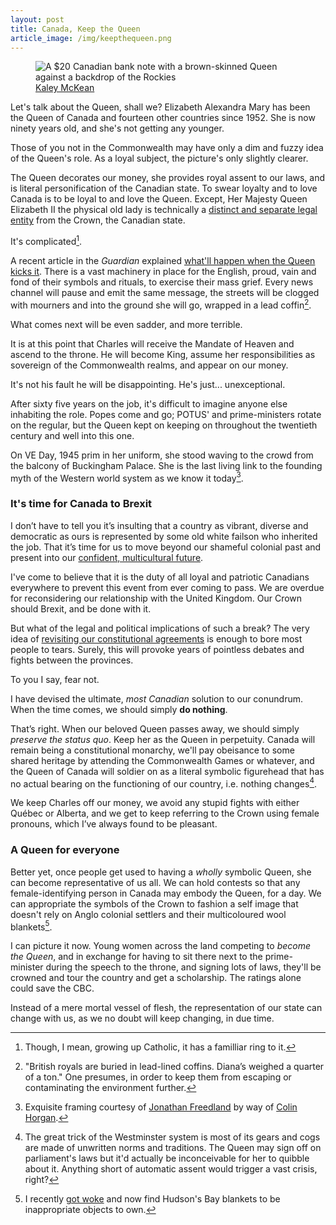 ```yaml
---
layout: post
title: Canada, Keep the Queen
article_image: /img/keepthequeen.png
---
```


<figure>
<img src="/img/keepthequeen.png" alt="A $20 Canadian bank note with a brown-skinned Queen against a backdrop of the Rockies">
<figcaption><a href="http://www.kaleymckean.com/">Kaley McKean</a></figcaption>
</figure>


Let's talk about the Queen, shall we? Elizabeth Alexandra Mary has been the Queen of Canada and fourteen other countries since 1952. She is now ninety years old, and she's not getting any younger.

Those of you not in the Commonwealth may have only a dim and fuzzy idea of the Queen's role. As a loyal subject, the picture's only slightly clearer. 

The Queen decorates our money, she provides royal assent to our laws, and is literal personification of the Canadian state. To swear loyalty and to love Canada is to be loyal to and love the Queen. Except, Her Majesty Queen Elizabeth II the physical old lady is technically a [distinct and separate legal entity](http://policyoptions.irpp.org/2015/03/02/citizenship-and-the-hollowed-canadian-crown/) from the Crown, the Canadian state.

It's complicated[^catholic].

A recent article in the *Guardian* explained [what'll happen when the Queen kicks it](https://www.theguardian.com/uk-news/2017/mar/16/what-happens-when-queen-elizabeth-dies-london-bridge). There is a vast machinery in place for the English, proud, vain and fond of their symbols and rituals, to exercise their mass grief. Every news channel will pause and emit the same message, the streets will be clogged with mourners and into the ground she will go, wrapped in a lead coffin[^coffin].

What comes next will be even sadder, and more terrible.

It is at this point that Charles will receive the Mandate of Heaven and ascend to the throne. He will become King, assume her responsibilities as sovereign of the Commonwealth realms, and appear on our money.

It's not his fault he will be disappointing. He's just... unexceptional.

After sixty five years on the job, it's difficult to imagine anyone else inhabiting the role. Popes come and go; POTUS' and prime-ministers rotate on the regular, but the Queen kept on keeping on throughout the twentieth century and well into this one. 

On VE Day, 1945 prim in her uniform, she stood waving to the crowd from the balcony of Buckingham Palace. She is the last living link to the founding myth of the Western world system as we know it today[^quoted].

<h3>It's time for Canada to Brexit</h3>

I don’t have to tell you it’s insulting that a country as vibrant, diverse and democratic as ours is represented by some old white failson who inherited the job. That it’s time for us to move beyond our shameful colonial past and present into our [confident, multicultural future](http://www.vox.com/2016/6/8/11879482/ramadan-justin-trudeau-canada). 

I've come to believe that it is the duty of all loyal and patriotic Canadians everywhere to prevent this event from ever coming to pass. We are overdue for reconsidering our relationship with the United Kingdom. Our Crown should Brexit, and be done with it. 

But what of the legal and political implications of such a break? The very idea of [revisiting our constitutional agreements](https://thewalrus.ca/what-constitutes-our-constitution/) is enough to bore most people to tears. Surely, this will provoke years of pointless debates and fights between the provinces.

To you I say, fear not.

I have devised the ultimate, _most Canadian_ solution to our conundrum. When the time comes, we should simply **do nothing**.

That’s right. When our beloved Queen passes away, we should simply _preserve the status quo_. Keep her as the Queen in perpetuity. Canada will remain being a constitutional monarchy, we'll pay obeisance to some shared heritage by attending the Commonwealth Games or whatever, and the Queen of Canada will soldier on as a literal symbolic figurehead that has no actual bearing on the functioning of our country, i.e. nothing changes[^seriously].

We keep Charles off our money, we avoid any stupid fights with either Québec or Alberta, and we get to keep referring to the Crown using female pronouns, which I’ve always found to be pleasant.

<h3>A Queen for everyone</h3>

Better yet, once people get used to having a *wholly* symbolic Queen, she can become representative of us all. We can hold contests so that any female-identifying person in Canada may embody the Queen, for a day. We can appropriate the symbols of the Crown to fashion a self image that doesn't rely on Anglo colonial settlers and their multicoloured wool blankets[^hbc].

I can picture it now. Young women across the land competing to *become the Queen*, and in exchange for having to sit there next to the prime-minister during the speech to the throne, and signing lots of laws, they'll be crowned and tour the country and get a scholarship. The ratings alone could save the CBC.

Instead of a mere mortal vessel of flesh, the representation of our state can change with us, as we no doubt will keep changing, in due time.

[^catholic]: Though, I mean, growing up Catholic, it has a familliar ring to it.
[^coffin]: "British royals are buried in lead-lined coffins. Diana’s weighed a quarter of a ton." One presumes, in order to keep them from escaping or contaminating the environment further.
[^quoted]: Exquisite framing courtesy of [Jonathan Freedland](http://www.nybooks.com/articles/2017/03/23/the-crown-great-family-business/) by way of [Colin Horgan](https://articlemag.ca/brexit-britains-existential-reckoning-b194b6e99e97#.uq628tst6).
[^seriously]: The great trick of the Westminster system is most of its gears and cogs are made of unwritten norms and traditions. The Queen may sign off on parliament's laws but it'd actually be inconceivable for her to quibble about it. Anything short of automatic assent would trigger a vast crisis, right?
[^hbc]: I recently [got woke](https://twitter.com/phillmv/status/838485129832062976) and now find Hudson's Bay blankets to be inappropriate objects to own.
